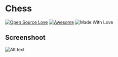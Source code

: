 # Chess
[![Open Source Love](https://badges.frapsoft.com/os/v2/open-source.svg?v=103)](https://github.com/) [![Awesome](https://cdn.rawgit.com/sindresorhus/awesome/d7305f38d29fed78fa85652e3a63e154dd8e8829/media/badge.svg)](https://github.com/) ![Made With Love](https://img.shields.io/badge/Made%20With-Love-orange.svg)

## Screenshoot
![Alt text](https://github.com/darshankamble04/Chess/blob/main/src/assets/WhatsApp%20Image%202023-02-22%20at%2019.35.53.jpeg)
